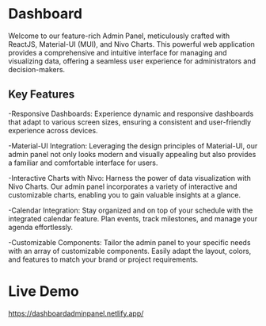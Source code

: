 # Dashboard
Welcome to our feature-rich Admin Panel, meticulously crafted with ReactJS, Material-UI (MUI), and Nivo Charts. This powerful web application provides a comprehensive and intuitive interface for managing and visualizing data, offering a seamless user experience for administrators and decision-makers.
## Key Features
-Responsive Dashboards: Experience dynamic and responsive dashboards that adapt to various screen sizes, ensuring a consistent and user-friendly experience across devices.

-Material-UI Integration: Leveraging the design principles of Material-UI, our admin panel not only looks modern and visually appealing but also provides a familiar and comfortable interface for users.

-Interactive Charts with Nivo: Harness the power of data visualization with Nivo Charts. Our admin panel incorporates a variety of interactive and customizable charts, enabling you to gain valuable insights at a glance.

-Calendar Integration: Stay organized and on top of your schedule with the integrated calendar feature. Plan events, track milestones, and manage your agenda effortlessly.

-Customizable Components: Tailor the admin panel to your specific needs with an array of customizable components. Easily adapt the layout, colors, and features to match your brand or project requirements.

# Live Demo
https://dashboardadminpanel.netlify.app/
